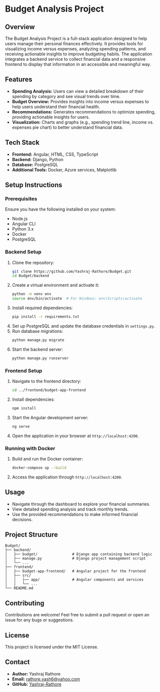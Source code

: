 # Budget Analysis Project

## Overview
The Budget Analysis Project is a full-stack application designed to help users manage their personal finances effectively. It provides tools for visualizing income versus expenses, analyzing spending patterns, and receiving actionable insights to improve budgeting habits. The application integrates a backend service to collect financial data and a responsive frontend to display that information in an accessible and meaningful way.

## Features
- **Spending Analysis:** Users can view a detailed breakdown of their spending by category and see visual trends over time.
- **Budget Overview:** Provides insights into income versus expenses to help users understand their financial health.
- **Recommendations:** Generates recommendations to optimize spending, providing actionable insights for users.
- **Visualization:** Charts and graphs (e.g., spending trend line, income vs. expenses pie chart) to better understand financial data.

## Tech Stack
- **Frontend:** Angular, HTML, CSS, TypeScript
- **Backend:** Django, Python
- **Database:** PostgreSQL
- **Additional Tools:** Docker, Azure services, Matplotlib

## Setup Instructions

### Prerequisites
Ensure you have the following installed on your system:
- Node.js
- Angular CLI
- Python 3.x
- Docker
- PostgreSQL

### Backend Setup
1. Clone the repository:
   ```bash
   git clone https://github.com/Yashraj-Rathore/Budget.git
   cd Budget/backend
   ```
2. Create a virtual environment and activate it:
   ```bash
   python -m venv env
   source env/bin/activate  # For Windows: env\Scripts\activate
   ```
3. Install required dependencies:
   ```bash
   pip install -r requirements.txt
   ```
4. Set up PostgreSQL and update the database credentials in `settings.py`.
5. Run database migrations:
   ```bash
   python manage.py migrate
   ```
6. Start the backend server:
   ```bash
   python manage.py runserver
   ```

### Frontend Setup
1. Navigate to the frontend directory:
   ```bash
   cd ../frontend/budget-app-frontend
   ```
2. Install dependencies:
   ```bash
   npm install
   ```
3. Start the Angular development server:
   ```bash
   ng serve
   ```
4. Open the application in your browser at `http://localhost:4200`.

### Running with Docker
1. Build and run the Docker container:
   ```bash
   docker-compose up --build
   ```
2. Access the application through `http://localhost:4200`.

## Usage
- Navigate through the dashboard to explore your financial summaries.
- View detailed spending analysis and track monthly trends.
- Use the provided recommendations to make informed financial decisions.

## Project Structure
```
Budget/
├── backend/
│   ├── budget/                # Django app containing backend logic
│   ├── manage.py              # Django project management script
│   └── ...
├── frontend/
│   ├── budget-app-frontend/   # Angular project for the frontend
│   ├── src/
│   │   ├── app/               # Angular components and services
│   │   └── ...
└── README.md
```

## Contributing
Contributions are welcome! Feel free to submit a pull request or open an issue for any bugs or suggestions.

## License
This project is licensed under the MIT License.

## Contact
- **Author:** Yashraj Rathore
- **Email:** [rathore.yash6@yahoo.com](mailto:rathore.yash6@yahoo.com)
- **GitHub:** [Yashraj-Rathore](https://github.com/Yashraj-Rathore)
